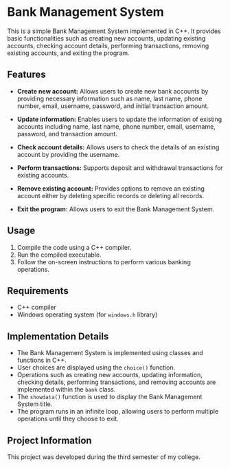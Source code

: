 # Bank Management System

This is a simple Bank Management System implemented in C++. It provides basic functionalities such as creating new accounts, updating existing accounts, checking account details, performing transactions, removing existing accounts, and exiting the program.

## Features

- **Create new account:** Allows users to create new bank accounts by providing necessary information such as name, last name, phone number, email, username, password, and initial transaction amount.

- **Update information:** Enables users to update the information of existing accounts including name, last name, phone number, email, username, password, and transaction amount.

- **Check account details:** Allows users to check the details of an existing account by providing the username.

- **Perform transactions:** Supports deposit and withdrawal transactions for existing accounts.

- **Remove existing account:** Provides options to remove an existing account either by deleting specific records or deleting all records.

- **Exit the program:** Allows users to exit the Bank Management System.

## Usage

1. Compile the code using a C++ compiler.
2. Run the compiled executable.
3. Follow the on-screen instructions to perform various banking operations.

## Requirements

- C++ compiler
- Windows operating system (for `windows.h` library)

## Implementation Details

- The Bank Management System is implemented using classes and functions in C++.
- User choices are displayed using the `choice()` function.
- Operations such as creating new accounts, updating information, checking details, performing transactions, and removing accounts are implemented within the `bank` class.
- The `showdata()` function is used to display the Bank Management System title.
- The program runs in an infinite loop, allowing users to perform multiple operations until they choose to exit.

## Project Information

This project was developed during the third semester of my college.

